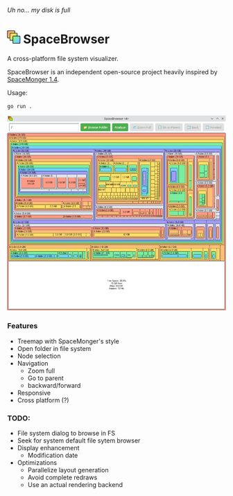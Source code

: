 _Uh no... my disk is full_

# <img src="web/logo.svg " height="30">  SpaceBrowser

A cross-platform file system visualizer.

SpaceBrowser is an independent open-source project heavily inspired by [SpaceMonger 1.4](https://github.com/seanofw/spacemonger1).

Usage:
```
go run .
```


<img src="web/screenshot.jpg ">

### Features
 - Treemap with SpaceMonger's style
 - Open folder in file system
 - Node selection
 - Navigation
    - Zoom full
    - Go to parent
    - backward/forward
 - Responsive
 - Cross platform (?)

### TODO:
 - File system dialog to browse in FS
 - Seek for system default file sytem browser
 - Display enhancement
   - Modification date
 - Optimizations
   - Parallelize layout generation 
   - Avoid complete redraws
   - Use an actual rendering backend
